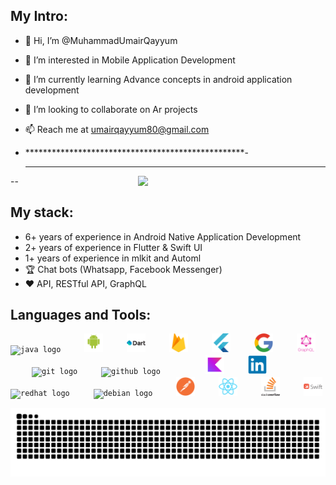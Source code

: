 
## My Intro:
- 👋 Hi, I’m @MuhammadUmairQayyum
- 👀 I’m interested in Mobile Application Development
- 🌱 I’m currently learning Advance concepts in android application development
- 💞️ I’m looking to collaborate on Ar projects
- 📫 Reach me at umairqayyum80@gmail.com
- **************************************************-





   





  ---------

  


<img align="right" src="https://octodex.github.com/images/welcometocat.png" width="300">


--



## My stack:

- 6+ years of experience in Android Native Application Development
- 2+ years of experience in Flutter & Swift UI
- 1+ years of experience in mlkit and Automl
- 🏆 Chat bots (Whatsapp, Facebook Messenger)
- ❤️ API, RESTful API, GraphQL





  

## Languages and Tools:
<div align="left">
 <code><img src="https://cdn.jsdelivr.net/gh/devicons/devicon/icons/java/java-original.svg" height="30" alt="java logo"  /></code>
  <img width="30" />
  <code><img src= "https://github.com/devicons/devicon/blob/v2.16.0/icons/android/android-original-wordmark.svg" height="30" alt="Android logo"  /></code>
  <img width="30" />
  <code><img src="https://github.com/devicons/devicon/blob/v2.16.0/icons/dart/dart-original-wordmark.svg" height="30" alt="react logo"  /></code>
  <img width="30" />
  <code><img src="https://github.com/devicons/devicon/blob/v2.16.0/icons/firebase/firebase-original.svg" height="30" alt="html5 logo"  /></code>
  <img width="30" />
  <code><img src="https://github.com/devicons/devicon/blob/v2.16.0/icons/flutter/flutter-original.svg" height="30" alt="Flutter logo"  /></code>
 
  <img width="30" />
  <code><img src="https://github.com/devicons/devicon/blob/v2.16.0/icons/google/google-original.svg" height="30" alt="Google  logo"  /></code>
  <img width="30" />
  <code><img src="https://github.com/devicons/devicon/blob/v2.16.0/icons/graphql/graphql-plain-wordmark.svg" height="30" alt="docker logo"  /></code>
  <img width="30" />
  <code><img src="https://cdn.jsdelivr.net/gh/devicons/devicon/icons/git/git-original.svg" height="30" alt="git logo"  /></code>
  <img width="30" />
  <code><img src="https://skillicons.dev/icons?i=github" height="50" alt="github logo"  /></code>
  <img width="30" />
  
  <img width="30" />
  <code><img src="https://github.com/devicons/devicon/blob/v2.16.0/icons/kotlin/kotlin-original.svg" height="30" alt="postgresql logo"  /></code>
  <img width="30" />
  <code><img src="https://github.com/devicons/devicon/blob/v2.16.0/icons/linkedin/linkedin-original.svg" height="30" alt="raspberrypi logo"  /></code>
  <img width="30" />
  <code><img src="https://cdn.jsdelivr.net/gh/devicons/devicon/icons/redhat/redhat-original.svg" height="30" alt="redhat logo"  /></code>
  <img width="30" />
  <code><img src="https://cdn.jsdelivr.net/gh/devicons/devicon/icons/debian/debian-original.svg" height="30" alt="debian logo"  /></code>
  <!--   <img width="12" /> -->
  <!-- <code><img src="https://img.shields.io/badge/Socket.io-010101?logo=socketdotio&logoColor=white&style=for-the-badge" height="30" alt="socketio logo"  /></code> -->
  <img width="30" />
  <code><img src="https://github.com/devicons/devicon/blob/v2.16.0/icons/postman/postman-original.svg" height="30" alt="ubuntu logo"  /></code>
  <img width="30" />
  <code><img src="https://github.com/devicons/devicon/blob/v2.16.0/icons/react/react-original.svg" height="30" alt="react logo"  /></code>
  <img width="30" />
  <code><img src="https://github.com/devicons/devicon/blob/v2.16.0/icons/stackoverflow/stackoverflow-original-wordmark.svg" height="30" alt="webpack logo"  /></code>

  <img width="30" />
  <code><img src="https://github.com/devicons/devicon/blob/v2.16.0/icons/swift/swift-original-wordmark.svg" height="30" alt="webpack logo"  /></code>
</div>

 

  
![Snake animation](https://raw.githubusercontent.com/taozhi8833998/taozhi8833998/output/github-contribution-grid-snake-dark.svg)

<!---
MuhammadUmairQayyum/MuhammadUmairQayyum is a ✨ special ✨ repository because its `README.md` (this file) appears on your GitHub profile.
You can click the Preview link to take a look at your changes.
--->
